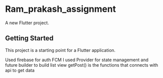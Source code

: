 # Ram_prakash_assignment

A new Flutter project.

## Getting Started

This project is a starting point for a Flutter application.


Used firebase for auth
FCM
I used Provider for state management and future builder to build list view
getPost() is the functions that connects with api to get data

